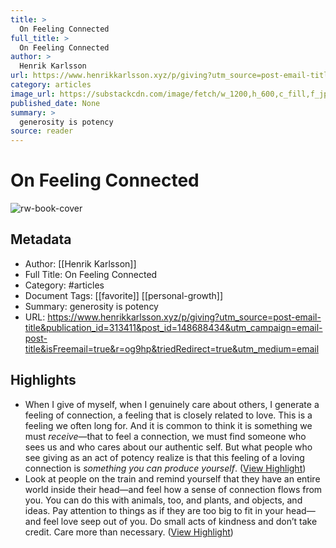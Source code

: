 ```yaml
---
title: >
  On Feeling Connected
full_title: >
  On Feeling Connected
author: >
  Henrik Karlsson
url: https://www.henrikkarlsson.xyz/p/giving?utm_source=post-email-title&publication_id=313411&post_id=148688434&utm_campaign=email-post-title&isFreemail=true&r=og9hp&triedRedirect=true&utm_medium=email
category: articles
image_url: https://substackcdn.com/image/fetch/w_1200,h_600,c_fill,f_jpg,q_auto:good,fl_progressive:steep,g_auto/https%3A%2F%2Fsubstack-post-media.s3.amazonaws.com%2Fpublic%2Fimages%2Fd04be77f-1602-4527-879c-e4b5c84f240e_867x1200.jpeg
published_date: None
summary: >
  generosity is potency
source: reader
---
```

# On Feeling Connected

![rw-book-cover](https://substackcdn.com/image/fetch/w_1200,h_600,c_fill,f_jpg,q_auto:good,fl_progressive:steep,g_auto/https%3A%2F%2Fsubstack-post-media.s3.amazonaws.com%2Fpublic%2Fimages%2Fd04be77f-1602-4527-879c-e4b5c84f240e_867x1200.jpeg)

## Metadata
- Author: [[Henrik Karlsson]]
- Full Title: On Feeling Connected
- Category: #articles
- Document Tags: [[favorite]] [[personal-growth]] 
- Summary: generosity is potency
- URL: https://www.henrikkarlsson.xyz/p/giving?utm_source=post-email-title&publication_id=313411&post_id=148688434&utm_campaign=email-post-title&isFreemail=true&r=og9hp&triedRedirect=true&utm_medium=email

## Highlights
- When I give of myself, when I genuinely care about others, I generate a feeling of connection, a feeling that is closely related to love. This is a feeling we often long for. And it is common to think it is something we must *receive*—that to feel a connection, we must find someone who sees us and who cares about our authentic self. But what people who see giving as an act of potency realize is that this feeling of a loving connection is *something you can produce yourself*. ([View Highlight](https://read.readwise.io/read/01jafjktv83fwspg5np5f4rr51))
- Look at people on the train and remind yourself that they have an entire world inside their head—and feel how a sense of connection flows from you. You can do this with animals, too, and plants, and objects, and ideas. Pay attention to things as if they are too big to fit in your head—and feel love seep out of you. Do small acts of kindness and don’t take credit. Care more than necessary. ([View Highlight](https://read.readwise.io/read/01jafjmcwv5kzh39fcz9vmfetd))


